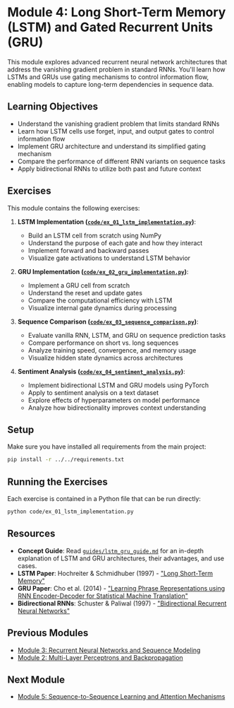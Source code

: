 # Module 4: Long Short-Term Memory (LSTM) and Gated Recurrent Units (GRU)

This module explores advanced recurrent neural network architectures that address the vanishing gradient problem in standard RNNs. You'll learn how LSTMs and GRUs use gating mechanisms to control information flow, enabling models to capture long-term dependencies in sequence data.

## Learning Objectives

- Understand the vanishing gradient problem that limits standard RNNs
- Learn how LSTM cells use forget, input, and output gates to control information flow
- Implement GRU architecture and understand its simplified gating mechanism
- Compare the performance of different RNN variants on sequence tasks
- Apply bidirectional RNNs to utilize both past and future context

## Exercises

This module contains the following exercises:

1. **LSTM Implementation ([`code/ex_01_lstm_implementation.py`](code/ex_01_lstm_implementation.py))**:

   - Build an LSTM cell from scratch using NumPy
   - Understand the purpose of each gate and how they interact
   - Implement forward and backward passes
   - Visualize gate activations to understand LSTM behavior

2. **GRU Implementation ([`code/ex_02_gru_implementation.py`](code/ex_02_gru_implementation.py))**:

   - Implement a GRU cell from scratch
   - Understand the reset and update gates
   - Compare the computational efficiency with LSTM
   - Visualize internal gate dynamics during processing

3. **Sequence Comparison ([`code/ex_03_sequence_comparison.py`](code/ex_03_sequence_comparison.py))**:

   - Evaluate vanilla RNN, LSTM, and GRU on sequence prediction tasks
   - Compare performance on short vs. long sequences
   - Analyze training speed, convergence, and memory usage
   - Visualize hidden state dynamics across architectures

4. **Sentiment Analysis ([`code/ex_04_sentiment_analysis.py`](code/ex_04_sentiment_analysis.py))**:
   - Implement bidirectional LSTM and GRU models using PyTorch
   - Apply to sentiment analysis on a text dataset
   - Explore effects of hyperparameters on model performance
   - Analyze how bidirectionality improves context understanding

## Setup

Make sure you have installed all requirements from the main project:

```bash
pip install -r ../../requirements.txt
```

## Running the Exercises

Each exercise is contained in a Python file that can be run directly:

```bash
python code/ex_01_lstm_implementation.py
```

## Resources

- **Concept Guide**: Read [`guides/lstm_gru_guide.md`](guides/lstm_gru_guide.md) for an in-depth explanation of LSTM and GRU architectures, their advantages, and use cases.
- **LSTM Paper**: Hochreiter & Schmidhuber (1997) - ["Long Short-Term Memory"](https://www.bioinf.jku.at/publications/older/2604.pdf)
- **GRU Paper**: Cho et al. (2014) - ["Learning Phrase Representations using RNN Encoder-Decoder for Statistical Machine Translation"](https://arxiv.org/abs/1406.1078)
- **Bidirectional RNNs**: Schuster & Paliwal (1997) - ["Bidirectional Recurrent Neural Networks"](https://ieeexplore.ieee.org/document/650093)

## Previous Modules

- [Module 3: Recurrent Neural Networks and Sequence Modeling](../module3/README.md)
- [Module 2: Multi-Layer Perceptrons and Backpropagation](../module2/README.md)

## Next Module

- [Module 5: Sequence-to-Sequence Learning and Attention Mechanisms](../module5/README.md)
